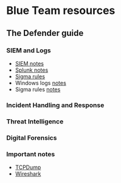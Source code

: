# Blue Team resources
## The Defender guide

### SIEM and Logs
* [SIEM notes](https://towards.network/blue-team/siem)
* [Splunk notes](https://towards.network/blue-team/splunk)
* [Sigma rules](https://towards.network/blue-team/siem#sigma)
* Windows logs [notes](https://towards.network/blue-team/windows-logs)
* Sigma rules [notes](https://towards.network/blue-team/sigma)

### Incident Handling and Response

### Threat Intelligence

### Digital Forensics

### Important notes
* [TCPDump](https://towards.network/blue-team/tcpdump)
* [Wireshark](https://towards.network/blue-team/wireshark)
